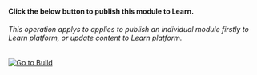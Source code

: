 #### Click the below button to publish this module to Learn.  
###### This operation applys to applies to publish an individual module firstly to Learn platform, or update content to Learn platform.

[![Go to Build](https://courseautopubmgtv3dev.blob.core.windows.net/publiccontainer/GotoPubModule.png)](https://wwlpublish2learn.azurewebsites.net/#/pub2Module/https%253A%252F%252Fmicrosoftdigitallearning.visualstudio.com%252FCourseware%252F_git%252FLP_D365_dyn-365-fundamentals%253Fpath%253D%25252FModules%25252FM09-model-driven-apps)